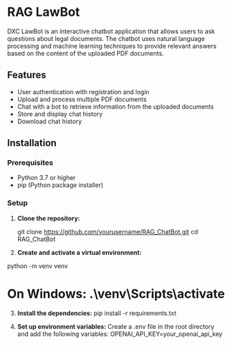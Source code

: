 # RAG LawBot

DXC LawBot is an interactive chatbot application that allows users to ask questions about legal documents. The chatbot uses natural language processing and machine learning techniques to provide relevant answers based on the content of the uploaded PDF documents.


## Features

- User authentication with registration and login
- Upload and process multiple PDF documents
- Chat with a bot to retrieve information from the uploaded documents
- Store and display chat history
- Download chat history

## Installation

### Prerequisites

- Python 3.7 or higher
- pip (Python package installer)

### Setup

1. **Clone the repository:**
   
   git clone https://github.com/yourusername/RAG_ChatBot.git
   cd RAG_ChatBot

2. **Create and activate a virtual environment:**

 
  python -m venv venv
  # On Windows: .\venv\Scripts\activate

3. **Install the dependencies:**
   pip install -r requirements.txt

4. **Set up environment variables:**
  Create a .env file in the root directory and add the following variables:
  OPENAI_API_KEY=your_openai_api_key
